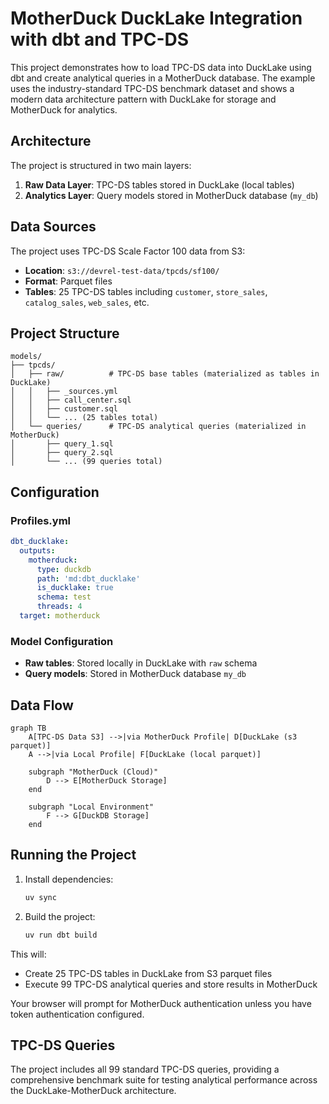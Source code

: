 # MotherDuck DuckLake Integration with dbt and TPC-DS

This project demonstrates how to load TPC-DS data into DuckLake using dbt and create analytical queries in a MotherDuck database. The example uses the industry-standard TPC-DS benchmark dataset and shows a modern data architecture pattern with DuckLake for storage and MotherDuck for analytics.

## Architecture

The project is structured in two main layers:

1. **Raw Data Layer**: TPC-DS tables stored in DuckLake (local tables)
2. **Analytics Layer**: Query models stored in MotherDuck database (`my_db`)

## Data Sources

The project uses TPC-DS Scale Factor 100 data from S3:
- **Location**: `s3://devrel-test-data/tpcds/sf100/`
- **Format**: Parquet files
- **Tables**: 25 TPC-DS tables including `customer`, `store_sales`, `catalog_sales`, `web_sales`, etc.

## Project Structure

```
models/
├── tpcds/
│   ├── raw/          # TPC-DS base tables (materialized as tables in DuckLake)
│   │   ├── _sources.yml
│   │   ├── call_center.sql
│   │   ├── customer.sql
│   │   └── ... (25 tables total)
│   └── queries/      # TPC-DS analytical queries (materialized in MotherDuck)
│       ├── query_1.sql
│       ├── query_2.sql
│       └── ... (99 queries total)
```

## Configuration

### Profiles.yml
```yaml
dbt_ducklake:
  outputs:
    motherduck:
      type: duckdb
      path: 'md:dbt_ducklake'
      is_ducklake: true
      schema: test
      threads: 4
  target: motherduck
```

### Model Configuration
- **Raw tables**: Stored locally in DuckLake with `raw` schema
- **Query models**: Stored in MotherDuck database `my_db`

## Data Flow

```mermaid
graph TB
    A[TPC-DS Data S3] -->|via MotherDuck Profile| D[DuckLake (s3 parquet)]
    A -->|via Local Profile| F[DuckLake (local parquet)]
    
    subgraph "MotherDuck (Cloud)"
        D --> E[MotherDuck Storage]
    end
    
    subgraph "Local Environment"
        F --> G[DuckDB Storage]
    end
```

## Running the Project

1. Install dependencies:
   ```bash
   uv sync
   ```

2. Build the project:
   ```bash
   uv run dbt build
   ```

This will:
- Create 25 TPC-DS tables in DuckLake from S3 parquet files
- Execute 99 TPC-DS analytical queries and store results in MotherDuck

Your browser will prompt for MotherDuck authentication unless you have token authentication configured.

## TPC-DS Queries

The project includes all 99 standard TPC-DS queries, providing a comprehensive benchmark suite for testing analytical performance across the DuckLake-MotherDuck architecture.
